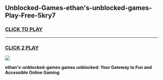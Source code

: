 
## Unblocked-Games-ethan's-unblocked-games-Play-Free-5kry7
<h3>
<a href="https://premium76.site?title=ethan's-unblocked-games&ref=09A">CLICK TO PLAY</a></h3>
<hr>

<h3>
<a href="https://premium76.site?title=ethan's-unblocked-games&ref=09A">CLICK 2 PLAY</a>
  
</h3>

<a href="https://premium76.site?title=ethan's-unblocked-games&ref=09A"><img src="https://clearcache.store/games.png"></a>


**ethan's-unblocked-games games unblocked: Your Gateway to Fun and Accessible Online Gaming**

